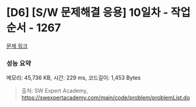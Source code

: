 # [D6] [S/W 문제해결 응용] 10일차 - 작업순서 - 1267 

[문제 링크](https://swexpertacademy.com/main/code/problem/problemDetail.do?contestProbId=AV18TrIqIwUCFAZN) 

### 성능 요약

메모리: 45,736 KB, 시간: 229 ms, 코드길이: 1,453 Bytes



> 출처: SW Expert Academy, https://swexpertacademy.com/main/code/problem/problemList.do